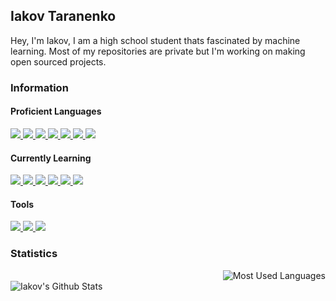 ## Iakov Taranenko
Hey, I'm Iakov, I am a high school student thats fascinated by machine learning. Most of my repositories are private but I'm working on making open sourced projects.

<!-- I'll add this later
### Contact me
<a href="https://www.linkedin.com"> <img src="https://img.shields.io/badge/LinkedIn-0077B5?style=for-the-badge&logo=linkedin&logoColor=white"> </a>
<a href="https://github.com/IakovTaranenko"> <img src="https://img.shields.io/badge/GitHub-100000?style=for-the-badge&logo=github&logoColor=white"> </a>
<a href="https://gitlabs.com"> <img src="https://img.shields.io/badge/GitLab-330F63?style=for-the-badge&logo=gitlab&logoColor=white"> </a>
<a href="https://stackoverflow.com"> <img src="https://img.shields.io/badge/Stack_Overflow-FE7A16?style=for-the-badge&logo=stack-overflow&logoColor=white"> </a> 
-->

### Information
#### Proficient Languages
<a href="https://github.com/IakovTaranenko/IakovTaranenko/blob/main/README.md"> <img src="https://img.shields.io/badge/Python-3776AB?style=for-the-badge&logo=python&logoColor=white"/> </a>
<a href="https://github.com/IakovTaranenko/IakovTaranenko/blob/main/README.md"> <img src="https://img.shields.io/badge/javascript-F7DF1E?style=for-the-badge&logo=javascript&logoColor=white"/> </a>
<a href="https://github.com/IakovTaranenko/IakovTaranenko/blob/main/README.md"> <img src="https://img.shields.io/badge/C%23-239120?style=for-the-badge&logo=c-sharp&logoColor=white"/> </a>
<a href="https://github.com/IakovTaranenko/IakovTaranenko/blob/main/README.md"> <img src="https://img.shields.io/badge/lua-2C2D72?style=for-the-badge&logo=lua&logoColor=white"/> </a>
<a href="https://github.com/IakovTaranenko/IakovTaranenko/blob/main/README.md"> <img src="https://img.shields.io/badge/HTML5-E34F26?style=for-the-badge&logo=html5&logoColor=white"/> </a>
<a href="https://github.com/IakovTaranenko/IakovTaranenko/blob/main/README.md"> <img src="https://img.shields.io/badge/CSS3-1572B6?style=for-the-badge&logo=css3&logoColor=white"/> </a>
<a href="https://github.com/IakovTaranenko/IakovTaranenko/blob/main/README.md"> <img src="https://img.shields.io/badge/-git-F05032?style=for-the-badge&logo=git&logoColor=white"/> </a>

#### Currently Learning 
<a href="https://github.com/IakovTaranenko/IakovTaranenko/blob/main/README.md"> <img src="https://img.shields.io/badge/C%2B%2B-00599C?style=for-the-badge&logo=c%2B%2B&logoColor=white"/> </a>
<a href="https://github.com/IakovTaranenko/IakovTaranenko/blob/main/README.md"> <img src="https://img.shields.io/badge/java-007396?style=for-the-badge&logo=java&logoColor=white"/> </a>
<a href="https://github.com/IakovTaranenko/IakovTaranenko/blob/main/README.md"> <img src="https://img.shields.io/badge/-Node.js-339933?style=for-the-badge&logo=node.js&logoColor=white"/> </a>
<a href="https://github.com/IakovTaranenko/IakovTaranenko/blob/main/README.md"> <img src="https://img.shields.io/badge/-ReactJs-61DAFB?style=for-the-badge&logo=react&logoColor=white"/> </a></a>
<a href="https://github.com/IakovTaranenko/IakovTaranenko/blob/main/README.md"> <img src="https://img.shields.io/badge/-npm-CB3837?style=for-the-badge&logo=npm&logoColor=white"/> </a>
<a href="https://github.com/IakovTaranenko/IakovTaranenko/blob/main/README.md"> <img src="https://img.shields.io/badge/.NET-5C2D91?style=for-the-badge&logo=.net&logoColor=white"/> </a>

#### Tools 
<a href="https://github.com/IakovTaranenko/IakovTaranenko/blob/main/README.md"> <img src="https://img.shields.io/badge/Microsoft_Azure-0089D6?style=for-the-badge&logo=microsoft-azure&logoColor=white"/> </a>
<a href="https://github.com/IakovTaranenko/IakovTaranenko/blob/main/README.md"> <img src="https://img.shields.io/badge/Heroku-430098?style=for-the-badge&logo=heroku&logoColor=white"/> </a>
<a href="https://github.com/IakovTaranenko/IakovTaranenko/blob/main/README.md"> <img src="https://img.shields.io/badge/Unity-000000?style=for-the-badge&logo=unity&logoColor=white"/> </a>

### Statistics
<a href="https://github.com/IakovTaranenko/IakovTaranenko/blob/main/README.md"><img style="float: right;" alt="Most Used Languages" src="https://github-readme-stats.vercel.app/api/top-langs/?username=IakovTaranenko&layout=compact&hide_border=true&theme=dark" /> </a> <br>
<a href="https://github.com/IakovTaranenko/IakovTaranenko/blob/main/README.md"><img align="Left" alt="Iakov's Github Stats" src="https://github-readme-stats.vercel.app/api?username=IakovTaranenko&show_icons=true&hide_border=true&theme=dark" />
